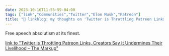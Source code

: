 ```yaml
---
date: 2023-10-16T11:55:59-04:00
tags: ["link","Communities","Twitter","Elon Musk","Patreon"]
title: "🔗 linkblog: my thoughts on 'Twitter is Throttling Patreon Links, Creators Say It Undermines Their Livelihood – The Markup'"
---
```

Free apeech absolutism at its finest.

[link to "Twitter is Throttling Patreon Links, Creators Say It Undermines Their Livelihood – The Markup"](https://themarkup.org/news/2023/10/16/twitter-is-throttling-patreon-links-creators-say-it-undermines-their-livelihood)